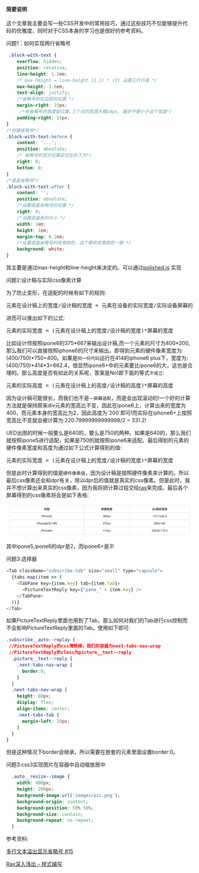 #### 简要说明
这个文章我主要会写一些CSS开发中的常用技巧，通过这些技巧不仅能够提升代码的优雅度，同时对于CSS本身的学习也是很好的参考资料。

问题1：如何实现两行省略号

```css
 .block-with-text {
    overflow: hidden;
    position: relative;
    line-height: 1.2em;
    /* max-height = line-height (1.2) * (3) 设置三行行高 */
    max-height: 3.6em;
    text-align: justify;
    /*省略号到右边距的位置 */
    margin-right: 15px;
     /*给省略号的宽度留位置,三个点的宽度大概14px, 最好不要小于这个宽度*/
    padding-right: 15px;
}
/*创建省略号*/
.block-with-text:before {
    content: '...';
    position: absolute;
    /* 省略号的显示位置定位在右下方*/
    right: 0;
    bottom: 0;
}
/*遮盖省略号*/
.block-with-text:after {
    content: '';
    position: absolute;
    /*设置遮盖省略号的位置 */
    right: 0;
    /*设置遮盖省的大小 */
    width: 1em;
    height: 1em;
    margin-top: 0.2em;
    /*设置遮盖省略号的背景颜色，这个要和背景颜色一致 */
    background: white;
}
```
其主要是通过max-height和line-height来决定的。可以通过[polished.js](https://github.com/styled-components/polished) 实现


问题2:设计稿与实际css像素计算

为了防止变形，在适配的时候有如下的规则:
<pre>
元素在设计稿上的宽度/设计稿的宽度 = 元素在设备的实际宽度/实际设备屏幕的宽度
</pre>

进而可以推出如下的公式:

<pre>
元素的实际宽度 = (元素在设计稿上的宽度/设计稿的宽度)*屏幕的宽度
</pre>

比如设计师按照ipone6的375\*667来输出设计稿,而一个元素的尺寸为400\*200,那么我们可以直接按照iphone6的尺寸来输出。即得到元素的硬件像素宽度为:(400/750)\*750=400。如果是`同一份代码`运行在414的iphone6 plus下，宽度为:(400/750)\*414\*3=662.4，很显然ipone6+中的元素要比ipone6的大，这也是合理的。那么高度是否有如此的关系呢，答案是No!即下面的等式`不成立`:

<pre>
元素的实际高度 = (元素在设计稿上的高度/设计稿的高度)*屏幕的高度
</pre>

因为设计稿可能很长，而我们也不是`一屏幕适配`，而是会出现滚动的!一个好的计算方法就是保持原来div元素的宽高比不变，因此在ipone6上，计算出来的宽度为400，而元素本身的宽高比为2，因此高度为\`200\`即可!而实际在iphone6+上按照宽高比不变就会被计算为:220.79999999999998/2 = 331.2!

UED出图的时候一般要么是640的，要么是750的两种。如果是640的，那么我们就按照ipone5进行适配，如果是750的就按照ipone6来适配。最后得到的元素的硬件像素宽度和高度为通过如下公式计算得到的值:

<pre>
元素的实际宽度 = (元素在设计稿上的宽度/设计稿的宽度)*屏幕的宽度
</pre>

但是此时计算得到的值是`硬件像素值`，因为设计稿是按照硬件像素来计算的。所以最后css像素还会和dpr有关，除以dpr后的值就是真实的css像素。但是此时，我并不想计算出来真实的css像素，因为我将把计算过程交给[rax](http://www.aliued.com/?p=4052)来完成。最后各个屏幕得到的css像素将会是如下表格:

![](./images/dpr.png)

其中ipone5,ipone6的dpr是2，而ipone6+是3!

问题3:选择器
```js
<Tab className="subscribe-tab" size="small" type="capsule">
  {tabs.map(item => (
    <TabPane key={item.key} tab={item.tab}>
      <PictureTextReply key={"pane_" + item.key} />
    </TabPane>
  ))}
</Tab>
```
如果PictureTextReply里面也用到了Tab，那么如何对我们的Tab进行css控制而不会影响PictureTextReply里面的Tab。使用如下即可:
```css
.subscribe__auto--replay {
 //PictureTextReply的css清除掉，我们的容器为next-tabs-nav-wrap
 //PictureTextReply的class为picture__text--reply
  .picture__text--reply {
    .next-tabs-nav-wrap {
      border:0;
    }
  }
  .next-tabs-nav-wrap {
    height: 60px;
    display: flex;
    align-items: center;
    .next-tabs-tab {
      margin-left: 20px;
    }
  }
}
```
但是这种情况下border会继承，所以需要在嵌套的元素里面设置border:0。


问题3:css3实现图片在容器中自动缩放居中
```css
  .auto__resize--image {
    width: 400px;
    height: 200px;
    background-image:url('images/pic.png');
    background-origin: content;
    background-position: 50% 50%;
    background-size: contain;
    background-repeat: no-repeat;
  }
```

参考资料:

[多行文本溢出显示省略号 #15](https://github.com/ShuyunXIANFESchool/FE-problem-collection/issues/15)

[Rax深入浅出 – 样式编写](http://www.aliued.com/?p=4052)
